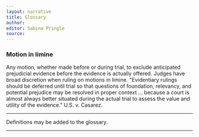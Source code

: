 ```yaml
---
layout: narrative
title: Glossary
author:
editor: Sabina Pringle
source:
---
```


### Motion in limine

Any motion, whether made before or during trial, to exclude anticipated prejudicial evidence before the evidence is actually offered. Judges have broad discretion when ruling on motions in limine. "Evidentiary rulings should be deferred until trial so that questions of foundation, relevancy, and potential prejudice may be resolved in proper context ... because a court is almost always better situated during the actual trial to assess the value and utility of the evidence." U.S. v. Casarez.  

---

Definitions may be added to the glossary. 

---
